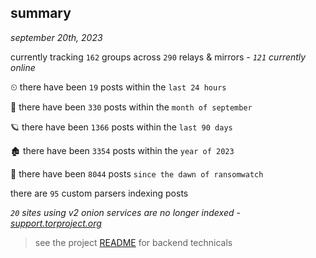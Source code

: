 
## summary
_september 20th, 2023_

currently tracking `162` groups across `290` relays & mirrors - _`121` currently online_

⏲ there have been `19` posts within the `last 24 hours`

🦈 there have been `330` posts within the `month of september`

🪐 there have been `1366` posts within the `last 90 days`

🏚 there have been `3354` posts within the `year of 2023`

🦕 there have been `8044` posts `since the dawn of ransomwatch`

there are `95` custom parsers indexing posts

_`20` sites using v2 onion services are no longer indexed - [support.torproject.org](https://support.torproject.org/onionservices/v2-deprecation/)_

> see the project [README](https://github.com/joshhighet/ransomwatch#ransomwatch--) for backend technicals
